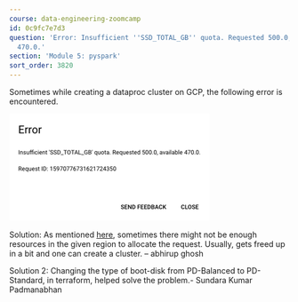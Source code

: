 ```yaml
---
course: data-engineering-zoomcamp
id: 0c9fc7e7d3
question: 'Error: Insufficient ''SSD_TOTAL_GB'' quota. Requested 500.0, available
  470.0.'
section: 'Module 5: pyspark'
sort_order: 3820
---
```


Sometimes while creating a dataproc cluster on GCP, the following error is encountered.

![Image](images/data-engineering-zoomcamp/image_6ab99490.png)

Solution: As mentioned [here](https://stackoverflow.com/a/59038704/22748533), sometimes there might not be enough resources in the given region to allocate the request. Usually, gets freed up in a bit and one can create a cluster. – abhirup ghosh

Solution 2:  Changing the type of boot-disk from PD-Balanced to PD-Standard, in terraform, helped solve the problem.- Sundara Kumar Padmanabhan

